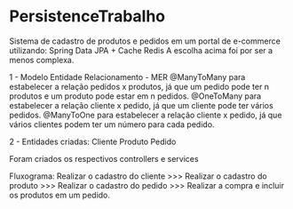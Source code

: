 # PersistenceTrabalho

Sistema de cadastro de produtos e pedidos em um portal de e-commerce utilizando: Spring Data JPA + Cache Redis
A escolha acima foi por ser a menos complexa.

1 - Modelo Entidade Relacionamento - MER
@ManyToMany para estabelecer a relação pedidos x produtos, já que um pedido pode ter n produtos e um produto pode estar em n pedidos. 
@OneToMany para estabelecer a relação cliente x pedido, já que um cliente pode ter vários pedidos. 
@ManyToOne para estabelecer a relação cliente x pedido, já que vários clientes podem ter um número para cada pedido.

2 - Entidades criadas:
Cliente
Produto
Pedido

Foram criados os respectivos controllers e services

Fluxograma: Realizar o cadastro do cliente >>> Realizar o cadastro do produto >>> Realizar o cadastro do pedido >>> Realizar a compra e incluir os produtos em um pedido.
